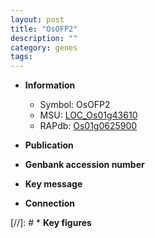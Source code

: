 ```yaml
---
layout: post
title: "OsOFP2"
description: ""
category: genes
tags: 
---
```


* **Information**  
    + Symbol: OsOFP2  
    + MSU: [LOC_Os01g43610](http://rice.uga.edu/cgi-bin/ORF_infopage.cgi?orf=LOC_Os01g43610)  
    + RAPdb: [Os01g0625900](http://rapdb.dna.affrc.go.jp/viewer/gbrowse_details/irgsp1?name=Os01g0625900)  

* **Publication**  

* **Genbank accession number**  

* **Key message**  

* **Connection**  

[//]: # * **Key figures**  


